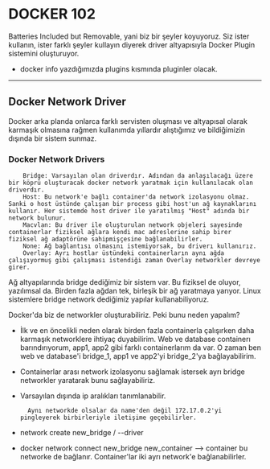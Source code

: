 <h1> DOCKER 102 </h2>

Batteries Included but Removable, yani biz bir şeyler koyuyoruz. Siz ister kullanın, ister farklı şeyler kullayın diyerek driver altyapısıyla Docker Plugin sistemini oluşturuyor.

- docker info yazdığımızda plugins kısmında pluginler olacak.

---

<h2> Docker Network Driver </h2>

Docker arka planda onlarca farklı servisten oluşması ve altyapısal olarak karmaşık olmasına rağmen kullanımda yıllardır alıştığımız ve bildiğimizin dışında bir sistem sunmaz.

<h3> Docker Network Drivers </h2>
     
        Bridge: Varsayılan olan driverdır. Adından da anlaşılacağı üzere bir köprü oluşturacak docker network yaratmak için kullanılacak olan driverdır. 
        Host: Bu network'e bağlı container'da network izolasyonu olmaz. Sanki o host üstünde çalışan bir process gibi host'un ağ kaynaklarını kullanır. Her sistemde host driver ile yaratılmış "Host" adında bir network bulunur.
        Macvlan: Bu driver ile oluşturulan network objeleri sayesinde containerlar fiziksel ağlara kendi mac adreslerine sahip birer fiziksel ağ adaptörüne sahipmişçesine bağlanabilirler.
        None: Ağ bağlantısı olmasını istemiyorsak, bu driverı kullanırız.
        Overlay: Ayrı hostlar üstündeki containerların aynı ağda çalışıyormuş gibi çalışması istendiği zaman Overlay networkler devreye girer.

Ağ altyapılarında bridge dediğimiz bir sistem var. Bu fiziksel de oluyor, yazılımsal da. Birden fazla ağdan tek, birleşik bir ağ yaratmaya yarıyor. Linux sistemlere bridge network dediğimiz yapılar kullanabiliyoruz.

Docker'da biz de networkler oluşturabiliriz. Peki bunu neden yapalım?

- İlk ve en öncelikli neden olarak birden fazla containerla çalışırken daha karmaşık networklere ihtiyaç duyabilirim. Web ve database containerı barındırıyorum, app1, app2 gibi farklı containerlarım da var. O zaman ben web ve database'i bridge_1, app1 ve app2'yi bridge_2'ya bağlayabilirim.

* Containerlar arası network izolasyonu sağlamak istersek ayrı bridge networkler yaratarak bunu sağlayabiliriz.

* Varsayılan dışında ip aralıkları tanımlanabilir.

        Aynı networkde olsalar da name'den değil 172.17.0.2'yi pingleyerek birbirleriyle iletişime geçebilirler.

* network create new_bridge / --driver
* docker network connect new_bridge new_container --> container bu networke de bağlanır. Container'lar iki ayrı network'e bağlanabilirler.
